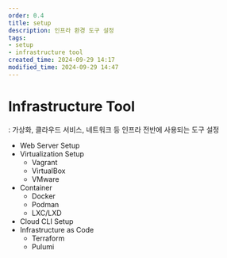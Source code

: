```yaml
---
order: 0.4
title: setup
description: 인프라 환경 도구 설정
tags:
- setup
- infrastructure tool
created_time: 2024-09-29 14:17
modified_time: 2024-09-29 14:47
---
```


# Infrastructure Tool
: 가상화, 클라우드 서비스, 네트워크 등 인프라 전반에 사용되는 도구 설정

- Web Server Setup
- Virtualization Setup
  - Vagrant
  - VirtualBox
  - VMware
- Container
  - Docker
  - Podman
  - LXC/LXD
- Cloud CLI Setup
- Infrastructure as Code
  - Terraform
  - Pulumi